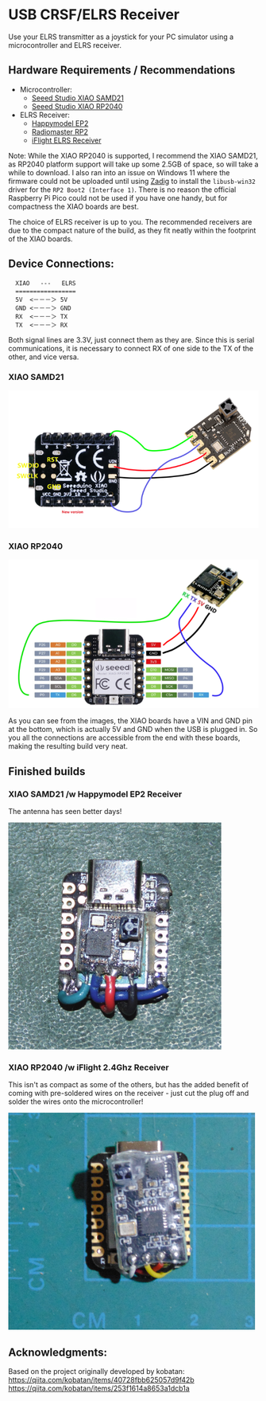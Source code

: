 USB CRSF/ELRS Receiver
======================

Use your ELRS transmitter as a joystick for your PC simulator using a 
microcontroller and ELRS receiver.


## Hardware Requirements / Recommendations
 - Microcontroller:
   - [Seeed Studio XIAO SAMD21](https://www.seeedstudio.com/Seeeduino-XIAO-Arduino-Microcontroller-SAMD21-Cortex-M0+-p-4426.html)
   - [Seeed Studio XIAO RP2040](https://www.seeedstudio.com/XIAO-RP2040-v1-0-p-5026.html)
 - ELRS Receiver:
   - [Happymodel EP2](http://www.happymodel.cn/index.php/2021/04/10/happymodel-2-4g-expresslrs-elrs-nano-series-receiver-module-pp-rx-ep1-rx-ep2-rx)
   - [Radiomaster RP2](https://www.radiomasterrc.com/products/rp2-expresslrs-2-4ghz-nano-receiver)
   - [iFlight ELRS Receiver](https://shop.iflight-rc.com/iFlight-ELRS-Receiver-Pro1757)

Note: While the XIAO RP2040 is supported, I recommend the XIAO SAMD21, as 
RP2040 platform support will take up some 2.5GB of space, so will take a while 
to download. I also ran into an issue on Windows 11 where the firmware could 
not be uploaded until using [Zadig](https://zadig.akeo.ie/) to install the 
`libusb-win32` driver for the `RP2 Boot2 (Interface 1)`. There is no reason the 
official Raspberry Pi Pico could not be used if you have one handy, but for 
compactness the XIAO boards are best.

The choice of ELRS receiver is up to you. The recommended receivers are due to 
the compact nature of the build, as they fit neatly within the footprint of the 
XIAO boards. 


## Device Connections: 

```
  XIAO   ---   ELRS
  =================
  5V  <－－－＞ 5V
  GND <－－－＞ GND
  RX  <－－－＞ TX
  TX  <－－－＞ RX
```
Both signal lines are 3.3V, just connect them as they are. Since this is serial 
communications, it is necessary to connect RX of one side to the TX of the 
other, and vice versa.

### XIAO SAMD21
![XIAO-SAMD21 wiring](doc\xiao-samd21-wiring.png)

### XIAO RP2040
![XIAO-RP2040 wiring](doc\xiao-rp2040-wiring.png)

As you can see from the images, the XIAO boards have a VIN and GND pin at the 
bottom, which is actually 5V and GND when the USB is plugged in. So you all the 
connections are accessible from the end with these boards, making the resulting 
build very neat. 


## Finished builds

### XIAO SAMD21 /w  Happymodel EP2 Receiver
The antenna has seen better days!

![Built SAMD21 CRSF](doc\xiao-samd21-built-unit.png)


### XIAO RP2040 /w  iFlight 2.4Ghz Receiver
This isn't as compact as some of the others, but has the added benefit of 
coming with pre-soldered wires on the receiver - just cut the plug off and 
solder the wires onto the microcontroller!

![Built RP2040 CRSF](doc\xiao-rp2040-built-unit.png)


## Acknowledgments:

Based on the project originally developed by kobatan:
https://qiita.com/kobatan/items/40728fbb625057d9f42b
https://qiita.com/kobatan/items/253f1614a8653a1dcb1a
